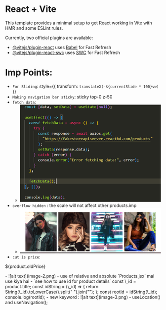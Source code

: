 # React + Vite

This template provides a minimal setup to get React working in Vite with HMR and some ESLint rules.

Currently, two official plugins are available:

- [@vitejs/plugin-react](https://github.com/vitejs/vite-plugin-react/blob/main/packages/plugin-react/README.md) uses [Babel](https://babeljs.io/) for Fast Refresh
- [@vitejs/plugin-react-swc](https://github.com/vitejs/vite-plugin-react-swc) uses [SWC](https://swc.rs/) for Fast Refresh

# Imp Points:

- `For Sliding`: style={{ transform: `translateX(-${currentSlide * 100}vw)` }}
- `Making navigation bar sticky`: sticky top-0 z-50
- `fetch data`:
  - ![alt text](image.png)
- `overflow hidden` :
  the scale will not affect other products.imp
  - ![alt text](image-1.png)
- `cut is price`:
<p className="line-through text-gray-500">${product.oldPrice}</p>
- ![alt text](image-2.png)
- use of relative and absolute `Products.jsx` mai use kiya hai
- `see how to use id for product details`
  const \_id = product.title;
  const idString = (\_id) => {
  return String(\_id).toLowerCase().split(" ").join("");
  };
  const rootId = idString(\_id);
  console.log(rootId);
- new keyword : ![alt text](image-3.png)
- useLocation() and useNavigation();
